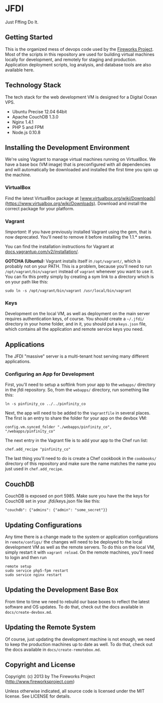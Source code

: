 JFDI
====
Just Fffing Do It.


Getting Started
---------------
This is the organized mess of devops code used by the
[Fireworks Project](http://www.fireworksproject.com).
Most of the scripts in this repository are used for building virtual machines
locally for development, and remotely for staging and production. Application
deployment scripts, log analysis, and database tools are also available here.


Technology Stack
----------------
The tech stack for the web development VM is designed for a Digital Ocean VPS.

* Ubuntu Precise 12.04 64bit
* Apache CouchDB 1.3.0
* Nginx 1.4.1
* PHP 5 and FPM
* Node.js 0.10.8


Installing the Development Environment
--------------------------------------
We're using Vagrant to manage virtual machines running on VirtualBox. We have a
base box (VM image) that is preconfigured with all dependencies and will
automatically be downloaded and installed the first time you spin up the
machine.

### VirtualBox
Find the latest VirtualBox package at
[www.virtualbox.org/wiki/Downloads](https://www.virtualbox.org/wiki/Downloads).
Download and install the correct package for your platform.

### Vagrant
_!important_: If you have previously installed Vagrant using the gem, that is
now deprecated.  You'll need to remove it before installing the 1.1.* series.

You can find the installation instructions for Vagrant at
[docs.vagrantup.com/v2/installation/](http://docs.vagrantup.com/v2/installation/index.html).

__GOTCHA (Ubuntu):__ Vagrant installs itself in `/opt/vagrant/`, which is probably
not on your PATH. This is a problem, because you'll need to run
`/opt/vagrant/bin/vagrant` instead of `vagrant` whenever you want to use it.
You can fix this pretty simply by creating a sym link to a directory which is
on your path like this:

	sudo ln -s /opt/vagrant/bin/vagrant /usr/local/bin/vagrant

### Keys
Development on the local VM, as well as deployment on the main server requires
authentication keys, of course. You should create a `~/.jfdi/` directory in your home
folder, and in it, you should put a `keys.json` file, which contains all the application
and remote service keys you need.


Applications
------------
The JFDI "massive" server is a multi-tenant host serving many different
applications.

### Configuring an App for Development
First, you'll need to setup a softlink from your app to the `webapps/` directory
in the jfdi repository. So, from the `webapps/` directory, run something like this:

	ln -s pinfinity_co ../../pinfinity_co

Next, the app will need to be added to the `Vagrantfile` in several places. The
first is an entry to share the folder for your app on the devbox VM:

	config.vm.synced_folder "./webapps/pinfinity_co", "/webapps/pinfinity_co"

The next entry in the Vagrant file is to add your app to the Chef run list:

	chef.add_recipe "pinfinity_co"

The last thing you'll need to do is create a Chef cookbook in the `cookbooks/`
directory of this repository and make sure the name matches the name you just
used in `chef.add_recipe`.


CouchDB
-------
CouchDB is exposed on port 5985. Make sure you have the the keys for CouchDB
set in your .jfdi/keys.json file like this:

	"couchdb": {"admins": {"admin": "some_secret"}}


Updating Configurations
-----------------------
Any time there is a change made to the system or application configurations in
`remote/configs/` the changes will need to be deployed to the local development
VM as well as the remote servers. To do this on the local VM, simply restart it
with `vagrant reload`. On the remote machines, you'll need to login and then
run

	remote setup
	sudo service php5-fpm restart
	sudo service nginx restart


Updating the Development Base Box
---------------------------------
From time to time we need to rebuild our base boxes to reflect the latest
software and OS updates. To do that, check out the docs available in
`docs/create-devbox.md`.


Updating the Remote System
--------------------------
Of course, just updating the development machine is not enough, we need to keep
the production machines up to date as well. To do that, check out the docs available in
`docs/create-remotebox.md`.


Copyright and License
---------------------
Copyright: (c) 2013 by The Fireworks Project (http://www.fireworksproject.com)

Unless otherwise indicated, all source code is licensed under the MIT license. See LICENSE for details.
